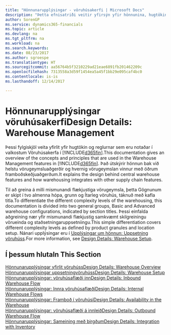 ```yaml
---
title: "Hönnunarupplýsingar - vöruhúsakerfi | Microsoft Docs"
description: "Þetta efnisatriði veitir yfirsýn yfir hönnunina, hugtökin og reglurnar á bak við eiginleika vöruhúsakerfisins í Dynamics 365."
author: SorenGP
ms.service: dynamics365-financials
ms.topic: article
ms.devlang: na
ms.tgt_pltfrm: na
ms.workload: na
ms.search.keywords: 
ms.date: 08/23/2017
ms.author: sgroespe
ms.translationtype: HT
ms.sourcegitcommit: aa56764b5f3210229ad21eae6891fb201462209c
ms.openlocfilehash: 7313558a3d59f1454ea5a45f1bb29e095caf4bc0
ms.contentlocale: is-is
ms.lasthandoff: 12/14/2017

---
```

# <a name="design-details-warehouse-management"></a><span data-ttu-id="bee5f-103">Hönnunarupplýsingar vöruhúsakerfi</span><span class="sxs-lookup"><span data-stu-id="bee5f-103">Design Details: Warehouse Management</span></span>
<span data-ttu-id="bee5f-104">Þessi fylgiskjöl veita yfirlit yfir hugtökin og reglurnar sem eru notaðar í valkostum Vöruhúsakerfa í [!INCLUDE[d365fin](includes/d365fin_md.md)].</span><span class="sxs-lookup"><span data-stu-id="bee5f-104">This documentation gives an overview of the concepts and principles that are used in the Warehouse Management features in [!INCLUDE[d365fin](includes/d365fin_md.md)].</span></span> <span data-ttu-id="bee5f-105">Það útskýrir hönnun bak við helstu vörugeymsluaðgerðir og hvernig vörugeymslan vinnur með öðrum framboðskeðjuaðgerðum.</span><span class="sxs-lookup"><span data-stu-id="bee5f-105">It explains the design behind central warehouse features and how warehousing integrates with other supply chain features.</span></span>  

<span data-ttu-id="bee5f-106">Til að greina á milli mismunandi flækjustiga vörugeymsla, þetta Gögnunum er skipt í tvo almenna hópa, grunn og Ítarleg vöruhús, táknuð með kafla titla.</span><span class="sxs-lookup"><span data-stu-id="bee5f-106">To differentiate the different complexity levels of the warehousing, this documentation is divided into two general groups, Basic and Advanced warehouse configurations, indicated by section titles.</span></span> <span data-ttu-id="bee5f-107">Þessi einfalda aðgreining nær yfir mismunandi flækjustig samkvæmt skilgreiningu vörueinda og staðsetningaruppsetniingu.</span><span class="sxs-lookup"><span data-stu-id="bee5f-107">This simple differentiation covers different complexity levels as defined by product granules and location setup.</span></span> <span data-ttu-id="bee5f-108">Nánari upplýsingar eru í [Upplýsingar um hönnun: Uppsetning vöruhúss](design-details-warehouse-setup.md).</span><span class="sxs-lookup"><span data-stu-id="bee5f-108">For more information, see [Design Details: Warehouse Setup](design-details-warehouse-setup.md).</span></span>  

## <a name="in-this-section"></a><span data-ttu-id="bee5f-109">Í þessum hluta</span><span class="sxs-lookup"><span data-stu-id="bee5f-109">In This Section</span></span>  
[<span data-ttu-id="bee5f-110">Hönnunarupplýsingar yfirlit vöruhúss</span><span class="sxs-lookup"><span data-stu-id="bee5f-110">Design Details: Warehouse Overview</span></span>](design-details-warehouse-overview.md)  
[<span data-ttu-id="bee5f-111">Hönnunarupplýsingar uppsetningvöruhúss</span><span class="sxs-lookup"><span data-stu-id="bee5f-111">Design Details: Warehouse Setup</span></span>](design-details-warehouse-setup.md)  
[<span data-ttu-id="bee5f-112">Hönnunarupplýsingar: vöruhúsaflæði inn</span><span class="sxs-lookup"><span data-stu-id="bee5f-112">Design Details: Inbound Warehouse Flow</span></span>](design-details-inbound-warehouse-flow.md)  
[<span data-ttu-id="bee5f-113">Hönnunarupplýsingar: Innra vöruhúsaflæði</span><span class="sxs-lookup"><span data-stu-id="bee5f-113">Design Details: Internal Warehouse Flows</span></span>](design-details-internal-warehouse-flows.md)  
[<span data-ttu-id="bee5f-114">Hönnunarupplýsingar: Framboð í vöruhúsi</span><span class="sxs-lookup"><span data-stu-id="bee5f-114">Design Details: Availability in the Warehouse</span></span>](design-details-availability-in-the-warehouse.md)  
[<span data-ttu-id="bee5f-115">Hönnunarupplýsingar: vöruhúsaflæði á innleið</span><span class="sxs-lookup"><span data-stu-id="bee5f-115">Design Details: Outbound Warehouse Flow</span></span>](design-details-outbound-warehouse-flow.md)  
[<span data-ttu-id="bee5f-116">Hönnunarupplýsingar: Sameining með birgðum</span><span class="sxs-lookup"><span data-stu-id="bee5f-116">Design Details: Integration with Inventory</span></span>](design-details-integration-with-inventory.md)

